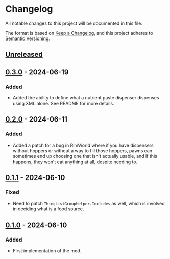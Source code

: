 # Changelog

All notable changes to this project will be documented in this file.

The format is based on [Keep a Changelog](https://keepachangelog.com/en/1.0.0/),
and this project adheres to [Semantic Versioning](https://semver.org/spec/v2.0.0.html).

## [Unreleased]

## [0.3.0] - 2024-06-19

### Added

-   Added the ability to define what a nutrient paste dispenser dispenses using XML alone. See README for more details.

## [0.2.0] - 2024-06-11

### Added

-   Added a patch for a bug in RimWorld where if you have dispensers without hoppers or without a way to fill those hoppers, pawns can sometimes end up choosing one that isn't actually usable, and if this happens, they won't eat anything at all, despite needing to.

## [0.1.1] - 2024-06-10

### Fixed

-   Need to patch `ThingListGroupHelper.Includes` as well, which is involved in deciding what is a food source.

## [0.1.0] - 2024-06-10

### Added

-   First implementation of the mod.

[Unreleased]: https://github.com/ilyvion/nutrient-dispenser-dispensable-fix/compare/v0.3.0...HEAD
[0.3.0]: https://github.com/ilyvion/nutrient-dispenser-dispensable-fix/releases/tag/v0.2.0...v0.3.0
[0.2.0]: https://github.com/ilyvion/nutrient-dispenser-dispensable-fix/releases/tag/v0.1.1...v0.2.0
[0.1.1]: https://github.com/ilyvion/nutrient-dispenser-dispensable-fix/releases/tag/v0.1.0...v0.1.1
[0.1.0]: https://github.com/ilyvion/nutrient-dispenser-dispensable-fix/releases/tag/v0.1.0
